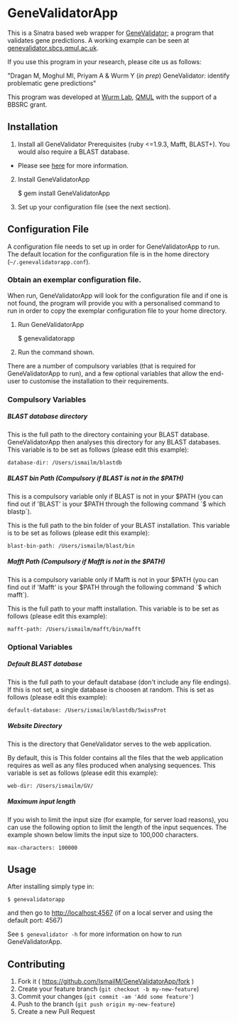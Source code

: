 # GeneValidatorApp

This is a Sinatra based web wrapper for [GeneValidator](https://github.com/monicadragan/GeneValidator); a program that validates gene predictions. A working example can be seen at [genevalidator.sbcs.qmul.ac.uk](http://genevalidator.sbcs.qmul.ac.uk).

If you use this program in your research, please cite us as follows:

"Dragan M, Moghul MI, Priyam A & Wurm Y (<em>in prep</em>) GeneValidator: identify problematic gene predictions" 

This program was developed at [Wurm Lab](http://yannick.poulet.org), [QMUL](http://sbcs.qmul.ac.uk) with the support of a BBSRC grant.

## Installation

1) Install all GeneValidator Prerequisites (ruby <=1.9.3, Mafft, BLAST+). You would also require a BLAST database. 
  * Please see [here](https://gist.github.com/IsmailM/b783e8a06565197084e6) for more information.

2) Install GeneValidatorApp

    $ gem install GeneValidatorApp

3) Set up your configuration file (see the next section).

## Configuration File

A configuration file needs to set up in order for GeneValidatorApp to run. The default location for the configuration file is in the home directory (`~/.genevalidatorapp.conf`).

### Obtain an exemplar configuration file. 

When run, GeneValidatorApp will look for the configuration file and if one is not found, the program will provide you with a personalised command to run in order to copy the exemplar configuration file to your home directory.

1) Run GeneValidatorApp

    $ genevalidatorapp

2) Run the command shown.

There are a number of compulsory variables (that is required for GeneValidatorApp to run), and a few optional variables that allow the end-user to customise the installation to their requirements.

### Compulsory Variables

##### BLAST database directory 
This is the full path to the directory containing your BLAST database. GeneValidatorApp then analyses this directory for any BLAST databases. This variable is to be set as follows (please edit this example):

    database-dir: /Users/ismailm/blastdb

##### BLAST bin Path (Compulsory if BLAST is not in the $PATH)
This is a compulsory variable only if BLAST is not in your $PATH (you can find out if 'BLAST' is your $PATH through the following command `$ which blastp`).

This is the full path to the bin folder of your BLAST installation. This variable is to be set as follows (please edit this example):

    blast-bin-path: /Users/ismailm/blast/bin

##### Mafft Path (Compulsory if Mafft is not in the $PATH)
This is a compulsory variable only if Mafft is not in your $PATH (you can find out if 'Mafft' is your $PATH through the following command `$ which mafft`).

This is the full path to your mafft installation. This variable is to be set as follows (please edit this example):

    mafft-path: /Users/ismailm/mafft/bin/mafft

### Optional Variables 

##### Default BLAST database
This is the full path to your default database (don't include any file endings). If this is not set, a single database is choosen at random. This is set as follows (please edit this example):

    default-database: /Users/ismailm/blastdb/SwissProt

##### Website Directory
This is the directory that GeneValidator serves to the web application.

By default, this is This folder contains all the files that the web application requires as well as any files produced when analysing sequences. This variable is set as follows (please edit this example):

    web-dir: /Users/ismailm/GV/

##### Maximum input length
If you wish to limit the input size (for example, for server load reasons), you can use the following option to limit the length of the input sequences. The example shown below limits the input size to 100,000 characters.

    max-characters: 100000

## Usage

After installing simply type in:

    $ genevalidatorapp

and then go to [http://localhost:4567](http://localhost:4567) (if on a local server and using the default port: 4567)

See `$ genevalidator -h` for more information on how to run GeneValidatorApp.

## Contributing

1. Fork it ( https://github.com/IsmailM/GeneValidatorApp/fork )
2. Create your feature branch (`git checkout -b my-new-feature`)
3. Commit your changes (`git commit -am 'Add some feature'`)
4. Push to the branch (`git push origin my-new-feature`)
5. Create a new Pull Request
